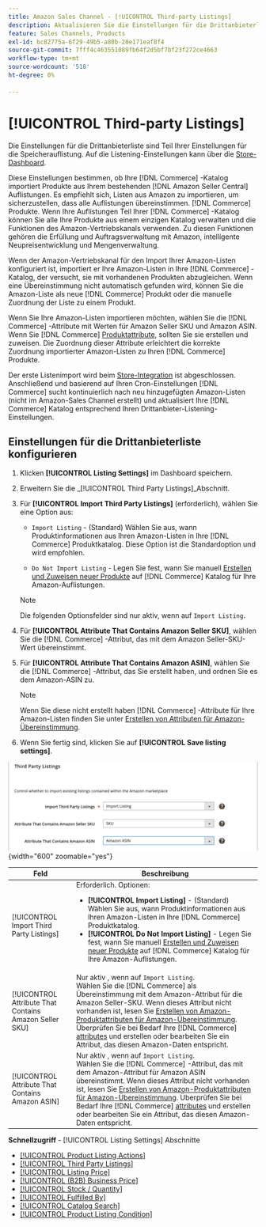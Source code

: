 ```yaml
---
title: Amazon Sales Channel - [!UICONTROL Third-party Listings]
description: Aktualisieren Sie die Einstellungen für die Drittanbieterliste, um festzustellen, ob Ihr Commerce-Katalog Produkte aus Ihren bestehenden Amazon Seller Central-Listen importiert.
feature: Sales Channels, Products
exl-id: bc82775a-6f29-49b5-a80b-20e171eaf8f4
source-git-commit: 7fff4c463551089fb64f2d5bf7bf23f272ce4663
workflow-type: tm+mt
source-wordcount: '518'
ht-degree: 0%

---
```


# [!UICONTROL Third-party Listings]

Die Einstellungen für die Drittanbieterliste sind Teil Ihrer Einstellungen für die Speicherauflistung. Auf die Listening-Einstellungen kann über die [Store-Dashboard](./amazon-store-dashboard.md).

Diese Einstellungen bestimmen, ob Ihre [!DNL Commerce] -Katalog importiert Produkte aus Ihrem bestehenden [!DNL Amazon Seller Central] Auflistungen. Es empfiehlt sich, Listen aus Amazon zu importieren, um sicherzustellen, dass alle Auflistungen übereinstimmen. [!DNL Commerce] Produkte. Wenn Ihre Auflistungen Teil Ihrer [!DNL Commerce] -Katalog können Sie alle Ihre Produkte aus einem einzigen Katalog verwalten und die Funktionen des Amazon-Vertriebskanals verwenden. Zu diesen Funktionen gehören die Erfüllung und Auftragsverwaltung mit Amazon, intelligente Neupreisentwicklung und Mengenverwaltung.

Wenn der Amazon-Vertriebskanal für den Import Ihrer Amazon-Listen konfiguriert ist, importiert er Ihre Amazon-Listen in Ihre [!DNL Commerce] -Katalog, der versucht, sie mit vorhandenen Produkten abzugleichen. Wenn eine Übereinstimmung nicht automatisch gefunden wird, können Sie die Amazon-Liste als neue [!DNL Commerce] Produkt oder die manuelle Zuordnung der Liste zu einem Produkt.

Wenn Sie Ihre Amazon-Listen importieren möchten, wählen Sie die [!DNL Commerce] -Attribute mit Werten für Amazon Seller SKU und Amazon ASIN. Wenn Sie [!DNL Commerce] [Produktattribute](./ob-creating-magento-attributes.md), sollten Sie sie erstellen und zuweisen. Die Zuordnung dieser Attribute erleichtert die korrekte Zuordnung importierter Amazon-Listen zu Ihren [!DNL Commerce] Produkte.

Der erste Listenimport wird beim [Store-Integration](./store-integration.md) ist abgeschlossen. Anschließend und basierend auf Ihren Cron-Einstellungen [!DNL Commerce] sucht kontinuierlich nach neu hinzugefügten Amazon-Listen (nicht im Amazon-Sales Channel erstellt) und aktualisiert Ihre [!DNL Commerce] Katalog entsprechend Ihren Drittanbieter-Listening-Einstellungen.

## Einstellungen für die Drittanbieterliste konfigurieren

1. Klicken **[!UICONTROL Listing Settings]** im Dashboard speichern.

1. Erweitern Sie die _[!UICONTROL Third Party Listings]_Abschnitt.

1. Für **[!UICONTROL Import Third Party Listings]** (erforderlich), wählen Sie eine Option aus:

   - `Import Listing` - (Standard) Wählen Sie aus, wann Produktinformationen aus Ihren Amazon-Listen in Ihre [!DNL Commerce] Produktkatalog. Diese Option ist die Standardoption und wird empfohlen.

   - `Do Not Import Listing` - Legen Sie fest, wann Sie manuell [Erstellen und Zuweisen neuer Produkte](https://experienceleague.adobe.com/docs/commerce-admin/catalog/products/products-list.html) auf [!DNL Commerce] Katalog für Ihre Amazon-Auflistungen.

   >[!NOTE]
   >Die folgenden Optionsfelder sind nur aktiv, wenn auf `Import Listing`.

1. Für **[!UICONTROL Attribute That Contains Amazon Seller SKU]**, wählen Sie die [!DNL Commerce] -Attribut, das mit dem Amazon Seller-SKU-Wert übereinstimmt.

1. Für **[!UICONTROL Attribute That Contains Amazon ASIN]**, wählen Sie die [!DNL Commerce] -Attribut, das Sie erstellt haben, und ordnen Sie es dem Amazon-ASIN zu.

   >[!NOTE]
   >Wenn Sie diese nicht erstellt haben [!DNL Commerce] -Attribute für Ihre Amazon-Listen finden Sie unter [Erstellen von Attributen für Amazon-Übereinstimmung](./ob-creating-magento-attributes.md).

1. Wenn Sie fertig sind, klicken Sie auf **[!UICONTROL Save listing settings]**.

![Drittanbieterlisten](assets/amazon-third-party-listings.png){width="600" zoomable="yes"}

| Feld | Beschreibung |
|--------------------------------------------------------|-----------------------------------------------------------------------------------------------------------------------------------------------------------------------------------------------------------------------------------------------------------------------------------------------------------------------------------------------------------------------------------------------------------------------------------------------------------------------------------|
| [!UICONTROL Import Third Party Listings] | Erforderlich. Optionen:<ul><li>**[!UICONTROL Import Listing]** - (Standard) Wählen Sie aus, wann Produktinformationen aus Ihren Amazon-Listen in Ihre [!DNL Commerce] Produktkatalog. </li><li>**[!UICONTROL Do Not Import Listing]** - Legen Sie fest, wann Sie manuell [Erstellen und Zuweisen neuer Produkte](https://experienceleague.adobe.com/docs/commerce-admin/catalog/products/products-list.html) auf [!DNL Commerce] Katalog für Ihre Amazon-Auflistungen.</li></ul> |
| [!UICONTROL Attribute That Contains Amazon Seller SKU] | Nur aktiv , wenn auf `Import Listing`.<br>Wählen Sie die [!DNL Commerce] als Übereinstimmung mit dem Amazon-Attribut für die Amazon Seller-SKU. Wenn dieses Attribut nicht vorhanden ist, lesen Sie [Erstellen von Amazon-Produktattributen für Amazon-Übereinstimmung](./ob-creating-magento-attributes.md). Überprüfen Sie bei Bedarf Ihre [!DNL Commerce] [attributes](./managing-attributes.md) und erstellen oder bearbeiten Sie ein Attribut, das diesen Amazon-Daten entspricht. |
| [!UICONTROL Attribute That Contains Amazon ASIN] | Nur aktiv , wenn auf `Import Listing`.<br>Wählen Sie die [!DNL Commerce] -Attribut, das mit dem Amazon-Attribut für Amazon ASIN übereinstimmt. Wenn dieses Attribut nicht vorhanden ist, lesen Sie [Erstellen von Amazon-Produktattributen für Amazon-Übereinstimmung](./ob-creating-magento-attributes.md). Überprüfen Sie bei Bedarf Ihre [!DNL Commerce] [attributes](./managing-attributes.md) und erstellen oder bearbeiten Sie ein Attribut, das diesen Amazon-Daten entspricht. |

**Schnellzugriff** - [!UICONTROL Listing Settings] Abschnitte

- [[!UICONTROL Product Listing Actions]](./product-listing-actions.md)
- [[!UICONTROL Third Party Listings]](./third-party-listing-settings.md)
- [[!UICONTROL Listing Price]](./listing-price.md)
- [[!UICONTROL (B2B) Business Price]](./business-pricing.md)
- [[!UICONTROL Stock / Quantity]](./stock-quantity.md)
- [[!UICONTROL Fulfilled By]](./fulfilled-by.md)
- [[!UICONTROL Catalog Search]](./catalog-search.md)
- [[!UICONTROL Product Listing Condition]](./product-listing-condition.md)
